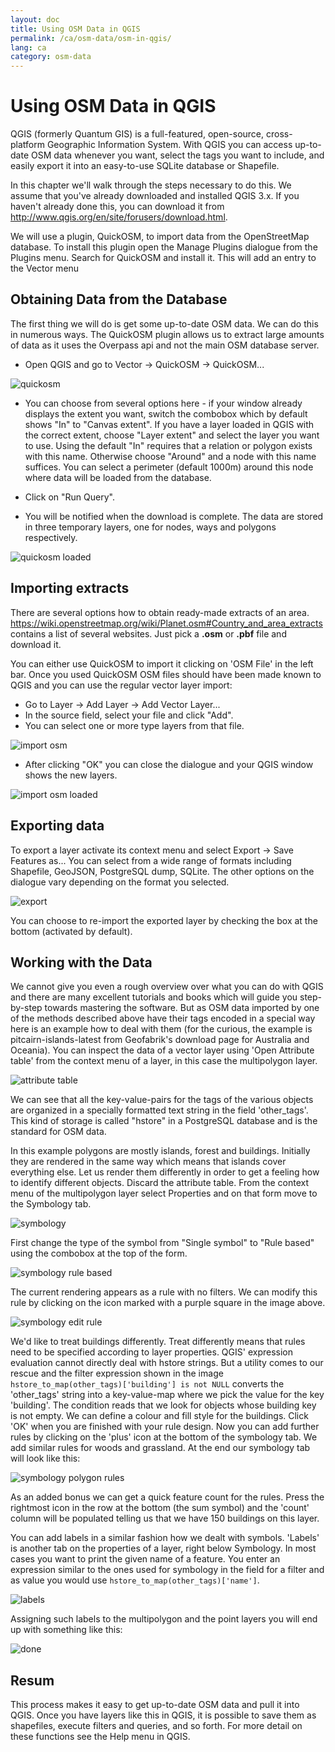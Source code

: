 ```yaml
---
layout: doc
title: Using OSM Data in QGIS
permalink: /ca/osm-data/osm-in-qgis/
lang: ca
category: osm-data
---
```


Using OSM Data in QGIS
=================


QGIS (formerly Quantum GIS) is a full-featured, open-source, cross-platform Geographic Information System. With QGIS you can access up-to-date OSM data whenever you want, select the tags you want to include, and easily export it into an easy-to-use SQLite database or Shapefile.  

In this chapter we'll walk through the steps necessary to do this. We assume that you've already downloaded and installed QGIS 3.x. If you haven't already done this, you can download it from <http://www.qgis.org/en/site/forusers/download.html>.  

We will use a plugin, QuickOSM, to import data from the OpenStreetMap database. To install this plugin open the Manage Plugins dialogue from the Plugins menu. Search for QuickOSM and install it. This will add an entry to the Vector menu  

Obtaining Data from the Database
---------------------------

The first thing we will do is get some up-to-date OSM data. We can do this in numerous ways. The QuickOSM plugin allows us to extract large amounts of data as it uses the Overpass api and not the main OSM database server.

- Open QGIS and go to Vector -> QuickOSM -> QuickOSM...  

![quickosm][]

- You can choose from several options here  - if your window already displays the extent you want, switch the combobox which by default shows "In" to "Canvas extent". If you have a layer loaded in QGIS with the correct extent, choose "Layer extent" and select the layer you want to use. Using the default "In" requires that a relation or polygon exists with this name. Otherwise choose "Around" and a node with this name suffices. You can select a perimeter (default 1000m) around this node where data will be loaded from the database.

- Click on "Run Query".  
- You will be notified when the download is complete. The data are stored in three temporary layers, one for nodes, ways and polygons respectively.

![quickosm loaded][]


Importing extracts
---------------------------

There are several options how to obtain ready-made extracts of an area. <https://wiki.openstreetmap.org/wiki/Planet.osm#Country_and_area_extracts> contains a list of several websites. Just pick a **.osm** or **.pbf** file and download it. 

You can either use QuickOSM to import it clicking on 'OSM File' in the left bar. Once you used QuickOSM OSM files should have been made known to QGIS and you can use the regular vector layer import:

- Go to Layer -> Add Layer -> Add Vector Layer...  
- In the source field, select your file and click "Add".  
- You can select one or more type layers from that file.  

![import osm][]  

- After clicking "OK" you can close the dialogue and your QGIS window shows the new layers.  
  

![import osm loaded][]  


Exporting data
--------------

To export a layer activate its context menu and select Export -> Save Features as...
You can select from a wide range of formats including Shapefile, GeoJSON, PostgreSQL dump, SQLite. The other options on the dialogue vary depending on the format you selected.

![export][]  

You can choose to re-import the exported layer by checking the box at the bottom (activated by default).

Working with the Data
--------------------

We cannot give you even a rough overview over what you can do with QGIS and there are many excellent tutorials and books which will guide you step-by-step towards mastering the software. But as OSM data imported by one of the methods described above have their tags encoded in a special way here is an example how to deal with them (for the curious, the example is pitcairn-islands-latest from Geofabrik's download page for Australia and Oceania). You can inspect the data of a vector layer using 'Open Attribute table' from the context menu of a layer, in this case the multipolygon layer.

![attribute table][]

We can see that all the key-value-pairs for the tags of the various objects are organized in a specially formatted text string in the field 'other_tags'. This kind of storage is called "hstore" in a PostgreSQL database and is the standard for OSM data.

In this example polygons are mostly islands, forest and buildings. Initially they are rendered in the same way which means that islands cover everything else. Let us render them differently in order to get a feeling how to identify different objects. Discard the attribute table.  From the context menu of the multipolygon layer select Properties and on that form move to the Symbology tab. 

![symbology][]

First change the type of the symbol from "Single symbol" to "Rule based" using the combobox at the top of the form. 

![symbology rule based][]

The current rendering appears as a rule with no filters. We can modify this rule by clicking on the icon marked with a purple square in the image above.

![symbology edit rule][]

We'd like to treat buildings differently. Treat differently means that rules need to be specified according to layer properties. QGIS' expression evaluation cannot directly deal with hstore strings. But a utility comes to our rescue and the filter expression shown in the image `hstore_to_map(other_tags)['building'] is not NULL` converts the 'other_tags' string into a key-value-map where we pick the value for the key 'building'. The condition reads that we look for objects whose building key is not empty. We can define a colour and fill style for the buildings. Click 'OK' when you are finished with your rule design. Now you can add further rules by clicking on the 'plus' icon at the bottom of the symbology tab. We add similar rules for woods and grassland. At the end our symbology tab will look like this:

![symbology polygon rules][]

As an added bonus we can get a quick feature count for the rules. Press the rightmost icon in the row at the bottom (the sum symbol) and the 'count' column will be populated telling us that we have 150 buildings on this layer.

You can add labels in a similar fashion how we dealt with symbols. 'Labels' is another tab on the properties of a layer, right below Symbology. In most cases you want to print the given name of a feature. You enter an expression similar to the ones used for symbology in the field for a filter and as value you would use `hstore_to_map(other_tags)['name']`. 

![labels][]

Assigning such labels to the multipolygon and the point layers you will end up with something like this:

![done][]


Resum
-------

This process makes it easy to get up-to-date OSM data and pull it into QGIS. Once you have layers like this in QGIS, it is possible to save them as shapefiles, execute filters and queries, and so forth. For more detail on these functions see the Help menu in QGIS.  


[quickosm]: /images/osm-data/qgis-quickosm.png
[quickosm loaded]: /images/osm-data/qgis-quickosm-loaded.png
[import osm]: /images/osm-data/qgis-import-osm.png
[import osm loaded]: /images/osm-data/qgis-import-osm-loaded.png
[export]: /images/osm-data/qgis-export.png
[attribute table]: /images/osm-data/qgis-layer-attributes.png
[symbology]: /images/osm-data/qgis-layer-symbology.png
[symbology rule based]: /images/osm-data/qgis-layer-symbology-rule.png
[symbology edit rule]: /images/osm-data/qgis-layer-symbology-edit-rule.png
[symbology polygon rules]: /images/osm-data/qgis-layer-symbology-poly-rules.png
[labels]: /images/osm-data/qgis-layer-labels.png
[done]: /images/osm-data/qgis-complete.png